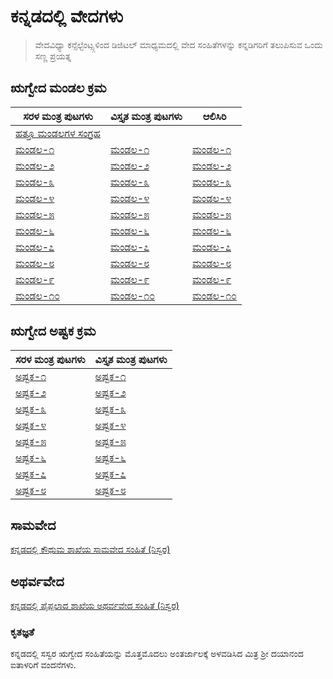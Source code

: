 # ಕನ್ನಡದಲ್ಲಿ ವೇದಗಳು
> ವೇದವಿಧ್ಯಾ ಕನ್ಸೆಲ್ಟೆಂಟ್ಸ್ಗಳಿಂದ ಡಿಜಿಟಲ್ ಮಾಧ್ಯಮದಲ್ಲಿ ವೇದ ಸಂಹಿತೆಗಳನ್ನು ಕನ್ನಡಿಗರಿಗೆ ತಲುಪಿಸುವ ಒಂದು ಸಣ್ಣ ಪ್ರಯತ್ನ

## ಋಗ್ವೇದ ಮಂಡಲ ಕ್ರಮ

| ಸರಳ ಮಂತ್ರ ಪುಟಗಳು      | ವಿಸ್ತೃತ ಮಂತ್ರ ಪುಟಗಳು | ಆಲಿಸಿರಿ  |
| ----------- | ----------- | ----------- |
| [ಹತ್ತೂ ಮಂಡಲಗಳ ಸಂಗ್ರಹ](Kannada/Mandala/Mandalas-1-10-kannada(Simple).html) | | |
| [ಮಂಡಲ-೧](Kannada/Mandala/Mandala-1-kannada(Simple).html) | [ಮಂಡಲ-೧](Kannada/Mandala/Mandala-1-kannada(Detail).html) | [ಮಂಡಲ-೧](https://www.aurobindo.ru/workings/matherials/rigveda/audio_01.htm) |
| [ಮಂಡಲ-೨](Kannada/Mandala/Mandala-2-kannada(Simple).html) | [ಮಂಡಲ-೨](Kannada/Mandala/Mandala-2-kannada(Detail).html) | [ಮಂಡಲ-೨](https://www.aurobindo.ru/workings/matherials/rigveda/audio_02.htm) |
| [ಮಂಡಲ-೩](Kannada/Mandala/Mandala-3-kannada(Simple).html) | [ಮಂಡಲ-೩](Kannada/Mandala/Mandala-3-kannada(Detail).html) | [ಮಂಡಲ-೩](https://www.aurobindo.ru/workings/matherials/rigveda/audio_03.htm) |
| [ಮಂಡಲ-೪](Kannada/Mandala/Mandala-4-kannada(Simple).html) | [ಮಂಡಲ-೪](Kannada/Mandala/Mandala-4-kannada(Detail).html) | [ಮಂಡಲ-೪](https://www.aurobindo.ru/workings/matherials/rigveda/audio_04.htm) |
| [ಮಂಡಲ-೫](Kannada/Mandala/Mandala-5-kannada(Simple).html) | [ಮಂಡಲ-೫](Kannada/Mandala/Mandala-5-kannada(Detail).html) | [ಮಂಡಲ-೫](https://www.aurobindo.ru/workings/matherials/rigveda/audio_05.htm) |
| [ಮಂಡಲ-೬](Kannada/Mandala/Mandala-6-kannada(Simple).html) | [ಮಂಡಲ-೬](Kannada/Mandala/Mandala-6-kannada(Detail).html) | [ಮಂಡಲ-೬](https://www.aurobindo.ru/workings/matherials/rigveda/audio_06.htm) |
| [ಮಂಡಲ-೭](Kannada/Mandala/Mandala-7-kannada(Simple).html) | [ಮಂಡಲ-೭](Kannada/Mandala/Mandala-7-kannada(Detail).html) | [ಮಂಡಲ-೭](https://www.aurobindo.ru/workings/matherials/rigveda/audio_07.htm) |
| [ಮಂಡಲ-೮](Kannada/Mandala/Mandala-8-kannada(Simple).html) | [ಮಂಡಲ-೮](Kannada/Mandala/Mandala-8-kannada(Detail).html) | [ಮಂಡಲ-೮](https://www.aurobindo.ru/workings/matherials/rigveda/audio_08.htm) |
| [ಮಂಡಲ-೯](Kannada/Mandala/Mandala-9-kannada(Simple).html) | [ಮಂಡಲ-೯](Kannada/Mandala/Mandala-9-kannada(Detail).html) | [ಮಂಡಲ-೯](https://www.aurobindo.ru/workings/matherials/rigveda/audio_09.htm) |
| [ಮಂಡಲ-೧೦](Kannada/Mandala/Mandala-10-kannada(Simple).html) | [ಮಂಡಲ-೧೦](Kannada/Mandala/Mandala-10-kannada(Detail).html) | [ಮಂಡಲ-೧೦](https://www.aurobindo.ru/workings/matherials/rigveda/audio_10.htm) |

## ಋಗ್ವೇದ ಅಷ್ಟಕ ಕ್ರಮ

| ಸರಳ ಮಂತ್ರ ಪುಟಗಳು      | ವಿಸ್ತೃತ ಮಂತ್ರ ಪುಟಗಳು |
| ----------- | ----------- |
| [ಅಷ್ಟಕ-೧](Kannada/Ashtaka/Ashtaka-1-kannada(Simple).html) | [ಅಷ್ಟಕ-೧](Kannada/Ashtaka/Ashtaka-1-kannada(Detail).html) |
| [ಅಷ್ಟಕ-೨](Kannada/Ashtaka/Ashtaka-2-kannada(Simple).html) | [ಅಷ್ಟಕ-೨](Kannada/Ashtaka/Ashtaka-2-kannada(Detail).html) |
| [ಅಷ್ಟಕ-೩](Kannada/Ashtaka/Ashtaka-3-kannada(Simple).html) | [ಅಷ್ಟಕ-೩](Kannada/Ashtaka/Ashtaka-3-kannada(Detail).html) |
| [ಅಷ್ಟಕ-೪](Kannada/Ashtaka/Ashtaka-4-kannada(Simple).html) | [ಅಷ್ಟಕ-೪](Kannada/Ashtaka/Ashtaka-4-kannada(Detail).html) |
| [ಅಷ್ಟಕ-೫](Kannada/Ashtaka/Ashtaka-5-kannada(Simple).html) | [ಅಷ್ಟಕ-೫](Kannada/Ashtaka/Ashtaka-5-kannada(Detail).html) |
| [ಅಷ್ಟಕ-೬](Kannada/Ashtaka/Ashtaka-6-kannada(Simple).html) | [ಅಷ್ಟಕ-೬](Kannada/Ashtaka/Ashtaka-6-kannada(Detail).html) |
| [ಅಷ್ಟಕ-೭](Kannada/Ashtaka/Ashtaka-7-kannada(Simple).html) | [ಅಷ್ಟಕ-೭](Kannada/Ashtaka/Ashtaka-7-kannada(Detail).html) |
| [ಅಷ್ಟಕ-೮](Kannada/Ashtaka/Ashtaka-8-kannada(Simple).html) | [ಅಷ್ಟಕ-೮](Kannada/Ashtaka/Ashtaka-8-kannada(Detail).html) |


## ಸಾಮವೇದ

[ಕನ್ನಡದಲ್ಲಿ ಕೌಥುಮ ಶಾಖೆಯ ಸಾಮವೇದ ಸಂಹಿತೆ (ನಿಸ್ವರ)](Saama/Saama-Kauthuma-Samhita.html)

## ಅಥರ್ವವೇದ

[ಕನ್ನಡದಲ್ಲಿ ಪೈಪ್ಪಲಾದ ಶಾಖೆಯ ಅಥರ್ವವೇದ ಸಂಹಿತೆ (ನಿಸ್ವರ)](Atharva/Atharva-Paippalaada-Samhita-Niswara.html)

### ಕೃತಜ್ಞತೆ

ಕನ್ನಡದಲ್ಲಿ ಸಸ್ವರ ಋಗ್ವೇದ ಸಂಹಿತೆಯನ್ನು ಮೊತ್ತಮೊದಲು ಅಂತರ್ಜಾಲಕ್ಕೆ ಅಳವಡಿಸಿದ ಮಿತ್ರ ಶ್ರೀ ದಯಾನಂದ ಐತಾಳರಿಗೆ ವಂದನೆಗಳು.
